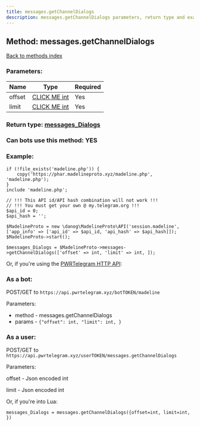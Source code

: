 ```yaml
---
title: messages.getChannelDialogs
description: messages.getChannelDialogs parameters, return type and example
---
```

## Method: messages.getChannelDialogs  
[Back to methods index](index.md)


### Parameters:

| Name     |    Type       | Required |
|----------|---------------|----------|
|offset|[CLICK ME int](../types/int.md) | Yes|
|limit|[CLICK ME int](../types/int.md) | Yes|


### Return type: [messages\_Dialogs](../types/messages_Dialogs.md)

### Can bots use this method: **YES**


### Example:


```
if (!file_exists('madeline.php')) {
    copy('https://phar.madelineproto.xyz/madeline.php', 'madeline.php');
}
include 'madeline.php';

// !!! This API id/API hash combination will not work !!!
// !!! You must get your own @ my.telegram.org !!!
$api_id = 0;
$api_hash = '';

$MadelineProto = new \danog\MadelineProto\API('session.madeline', ['app_info' => ['api_id' => $api_id, 'api_hash' => $api_hash]]);
$MadelineProto->start();

$messages_Dialogs = $MadelineProto->messages->getChannelDialogs(['offset' => int, 'limit' => int, ]);
```

Or, if you're using the [PWRTelegram HTTP API](https://pwrtelegram.xyz):

### As a bot:

POST/GET to `https://api.pwrtelegram.xyz/botTOKEN/madeline`

Parameters:

* method - messages.getChannelDialogs
* params - `{"offset": int, "limit": int, }`



### As a user:

POST/GET to `https://api.pwrtelegram.xyz/userTOKEN/messages.getChannelDialogs`

Parameters:

offset - Json encoded int

limit - Json encoded int




Or, if you're into Lua:

```
messages_Dialogs = messages.getChannelDialogs({offset=int, limit=int, })
```

